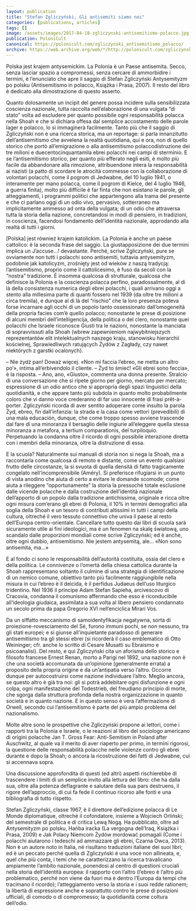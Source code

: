 ```yaml
---
layout: publication
title: "Stefan Zgliczyński, Gli antisemiti siamo noi"
categories: [publications, articles]
tags: []
image: /assets/images/2017-04-18-zgliczynski-antisemitismo-polacco.jpg
publication: PoloniCult
canonical: https://polonicult.com/zgliczynski_antisemitismo_polacco/
archive: https://web.archive.org/web/*/http://polonicult.com/zgliczynski_antisemitismo_polacco/
---
```


Polska jest krajem antysemickim. La Polonia è un Paese antisemita. Secco, senza lasciar spazio a compromessi, senza cercare di ammorbidire i termini, è l’enunciato che apre il saggio di Stefan Zgliczyński Antysemityzm po polsku (Antisemitismo in polacco, Książka i Prasa, 2007). Il resto del libro è dedicato alla dimostrazione di questo asserto.

Quanto dolosamente un incipit del genere possa incidere sulla sensibilizzata coscienza nazionale, tutta raccolta nell’elaborazione di una vulgata “di stato” volta ad escludere per quanto possibile ogni responsabilità polacca nella Shoah e che si dichiara offesa dal semplice accostamento delle parole lager e polacco, lo si immaginerà facilmente. Tanto più che il saggio di Zgliczyński non è una ricerca storica, ma un reportage: si parla innanzitutto dell’antisemitismo che avvelena la realtà quotidiana, qui e ora, non di quello storico che portò all’emigrazione o alla antisemitismo polaccodistruzione dei tre milioni e duecentocinquantamila ebrei polacchi nei campi di sterminio. E se l’antisemitismo storico, per quanto più efferato negli esiti, è molto più facile da abbandonare alla rimozione, attribuendone intera la responsabilità ai nazisti (a patto di scordare le atrocità commesse con la collaborazione di volontari polacchi, come il pogrom di Jedwabne, del 10 luglio 1941, o interamente per mano polacca, come il pogrom di Kielce, del 4 luglio 1946, a guerra finita), molto più difficile è far finta che non esistano le parole, gli atteggiamenti, i programmi politici che appartengono alla trama del presente e che ci parlano oggi di un odio vivo, pervasivo, sotterraneo ma implicitamente ammesso ad onta della vulgata; di un odio che attraversa tutta la storia della nazione, concretandosi in modi di pensiero, in tradizioni, in coscienza, facendosi fondamento dell’identità nazionale, approdando alla realtà di tutti i giorni.

[Polska] jest również krajem katolickim. La Polonia è anche un paese cattolico: è la seconda frase del saggio. La giustapposizione dei due termini implica un J’accuse…! devastante. Perché, scrive Zgliczyński, pure se ovviamente non tutti i polacchi sono antisemiti, tuttavia antysemityzm, podobnie jak katolicyzm, zrośnięty jest od wieków z naszą tradycją: l’antisemitismo, proprio come il cattolicesimo, è fuso da secoli con la “nostra” tradizione. È insomma qualcosa di strutturale, qualcosa che definisce la Polonia e la coscienza polacca perfino, paradossalmente, al di là della consistenza numerica degli ebrei polacchi, i quali arrivano oggi a stento alla millesima parte di quanti fossero nel 1939 (da oltre tre milioni a circa tremila), e dunque al di là del “rischio” che la loro presenza poteva forse incarnare agli occhi di un popolo tanto ossessionato dall’omogeneità della propria facies com’è quello polacco; nonostante le prese di posizione di alcuni membri dell’intelligencija, della politica o del clero, nonostante quei polacchi che Israele riconosce Giusti tra le nazioni, nonostante la manciata di sopravvissuti alla Shoah (wbrew zapewnieniom najwybitniejszych reprezentantów elit intelektualnych naszego kraju, stanowisku hierarchii kościelnej, Sprawiedliwych ratujących Żydów z Zagłady, czy nawet niektórych z garstki ocalonych).

– Nie żydź pan! Doważ więcej. «Non mi faccia l’ebreo, ne metta un altro po’», intima all’erbivendolo il cliente. – Żyd to śmieć! «Gli ebrei sono feccia», è la risposta. – Ano, ano, «Giusto», commenta una donna presente. Stralcio di una conversazione che si ripete giorno per giorno, mercato per mercato; espressione di un odio antico che si appropria degli spazi linguistici della quotidianità, e che appare tanto più subdola in quanto molto probabilmente coloro che vi danno voce crederanno di far uso innocente di frasi prêt-à-porter. Zgliczyński ricorda di aver sentito adoperare come insulto la parola Żyd, ebreo, fin dall’infanzia: la strada e la casa come vettori (prevedibili) di una mala educación, dunque, che come troppo spesso avviene trascende dal fare di una minoranza il bersaglio delle ingiurie all’eleggere quella stessa minoranza a metafora, a tertium comparationis, del turpiloquio. Perpetuando la condanna oltre il ricordo di ogni possibile interazione diretta con i membri della minoranza, oltre la distruzione di essa.

E la scuola? Naturalmente sui manuali di storia non si nega la Shoah, ma a raccontarla come qualcosa di remoto e distante, come un evento qualsiasi frutto delle circostanze, la si svuota di quella densità di fatto tragicamente congelato nell’incomprensibile (Améry). Si preferisce rifugiarsi in un punto di vista anodino che aiuta di certo a evitare le domande scomode; come aiuta a rileggere “opportunamente” la storia la pressoché totale esclusione dalle vicende polacche e dalla costruzione dell’identità nazionale dell’apporto di un popolo dalla tradizione antichissima, originale e ricca oltre ogni misura com’erano gli ebrei di Polonia, il 10% in termini demografici alla soglia della Shoah e un tesoro di contributi altissimi in tutti i campi della cultura, oltreché il vero tessuto connettivo che univa il paese al resto dell’Europa centro-orientale. Cancellare tutto questo dai libri di scuola sarà sicuramente utile ai fini ideologici, ma è un fenomen na skalę światową, uno scandalo dalle proporzioni mondiali come scrive Zgliczyński; ed è anche, oltre ogni dubbio, antisemitismo. Nie jestem antysemitą, ale… «Non sono antisemita, ma…»

E  al fondo ci sono le responsabilità dell’autorità costituita, ossia del clero e della politica. Le connivenze o l’omertà della chiesa cattolica durante la Shoah rappresentano soltanto il culmine di una strategia di identificazione di un nemico comune, obiettivo tanto più facilmente raggiungibile nella misura in cui l’ebreo è il deicida, è il perfidus Judaeus dell’uso liturgico tridentino. Nel 1936 il principe Adam Stefan Sapieha, arcivescovo di Cracovia, condanna il comunismo affermando che esso è riconducibile all’ideologia giudaica, assimilata a sua volta al libero pensiero condannato un secolo prima da papa Gregorio XVI nell’enciclica Mirari Vos.

Da un siffatto meccanismo di samoidentyfikacja negatywna, sorta di proiezione-rovesciamento del Sé, furono immuni pochi, se non nessuno, tra gli stati europei; e si giunse all’inquietante paradosso di generare antisemitismo tra gli stessi ebrei (si ricorderà il caso emblematico di Otto Weininger; cfr. anche lo scritto di Cesare Musatti su Ebraismo e psicoanalisi). Del resto, e qui Zgliczyński cita un aforisma dello storico e filosofo francese Ernest Renan, morto a Parigi nel 1892, una nazione non è che una società accomunata da un’opinione (generalmente errata) a proposito della propria origine e da un’antipatia verso l’altro. Occorre dunque per autocostruirsi come nazione individuare l’altro. Meglio ancora, se questo altro è già tra noi: gli si potrà addebitare ogni disfunzione e ogni colpa, ogni manifestazione del Todestrieb, del freudiano principio di morte, che sgorga dalla struttura profonda della nostra organizzazione in quanto società e in quanto nazione. E in questo senso è vera l’affermazione di Orwell, secondo cui l’antisemitismo è parte del più ampio problema del nazionalismo.

Molte altre sono le prospettive che Zgliczyński propone ai lettori, come i rapporti tra la Polonia e Israele, o le reazioni al libro del sociologo americano di origini polacche Jan T. Gross Fear: Anti-Semitism in Poland after Auschwitz, al quale va il merito di aver riaperto per primo, in termini rigorosi, la questione delle responsabilità polacche nelle violenze contro gli ebrei durante e dopo la Shoah; o ancora la ricostruzione dei fatti di Jedwabne, cui si accennava sopra.

Una discussione approfondita di questi (ed altri) aspetti rischierebbe di trascendere i limiti di un semplice invito alla lettura del libro: che ha dalla sua, oltre alla potenza deflagrante e salutare della sua pars destruens, il rigore dell’approccio, di cui fa fede il continuo ricorso alle fonti e una bibliografia di tutto rispetto.

Stefan Zgliczyński, classe 1967, è il direttore dell’edizione polacca di Le Monde diplomatique, oltreché il cofondatore, insieme a Wojciech Orliński; del semestrale di politica e di critica Lewą Nogą. Ha pubblicato, oltre ad Antysemityzm po polsku, Hańba iracka (La vergogna dell’Iraq, Książka i Prasa, 2009) e Jak Polacy Niemcom Żydów mordować pomagali (Come i polacchi aiutarono i tedeschi ad ammazzare gli ebrei, Czarna Owca, 2013). Non è un autore noto in Italia, né risultano traduzioni italiane dei suoi libri; ed è un peccato perché quella di Zgliczyński è una voce non allineata, e, quel che più conta, i temi che ne caratterizzano la ricerca travalicano ampiamente l’ambito nazionale, ponendosi al centro di questioni cruciali nella storia dell’identità europea: il rapporto con l’altro (l’ebreo è l’altro più problematico, perché non viene da fuori ma è dentro l’Europa da tempi che tracimano il ricordo); l’atteggiamento verso la storia e i suoi redde rationem; la libertà di espressione anche e soprattutto contro le prese di posizioni ufficiali, di comodo o di compromesso; la quotidianità come coltura dell’odio.

